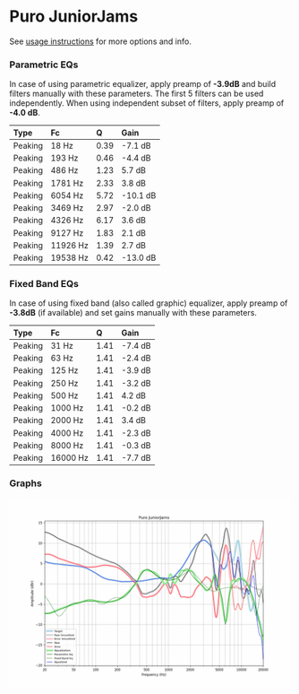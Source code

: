 # Puro JuniorJams
See [usage instructions](https://github.com/jaakkopasanen/AutoEq#usage) for more options and info.

### Parametric EQs
In case of using parametric equalizer, apply preamp of **-3.9dB** and build filters manually
with these parameters. The first 5 filters can be used independently.
When using independent subset of filters, apply preamp of **-4.0 dB**.

| Type    | Fc       |    Q | Gain     |
|:--------|:---------|:-----|:---------|
| Peaking | 18 Hz    | 0.39 | -7.1 dB  |
| Peaking | 193 Hz   | 0.46 | -4.4 dB  |
| Peaking | 486 Hz   | 1.23 | 5.7 dB   |
| Peaking | 1781 Hz  | 2.33 | 3.8 dB   |
| Peaking | 6054 Hz  | 5.72 | -10.1 dB |
| Peaking | 3469 Hz  | 2.97 | -2.0 dB  |
| Peaking | 4326 Hz  | 6.17 | 3.6 dB   |
| Peaking | 9127 Hz  | 1.83 | 2.1 dB   |
| Peaking | 11926 Hz | 1.39 | 2.7 dB   |
| Peaking | 19538 Hz | 0.42 | -13.0 dB |

### Fixed Band EQs
In case of using fixed band (also called graphic) equalizer, apply preamp of **-3.8dB**
(if available) and set gains manually with these parameters.

| Type    | Fc       |    Q | Gain    |
|:--------|:---------|:-----|:--------|
| Peaking | 31 Hz    | 1.41 | -7.4 dB |
| Peaking | 63 Hz    | 1.41 | -2.4 dB |
| Peaking | 125 Hz   | 1.41 | -3.9 dB |
| Peaking | 250 Hz   | 1.41 | -3.2 dB |
| Peaking | 500 Hz   | 1.41 | 4.2 dB  |
| Peaking | 1000 Hz  | 1.41 | -0.2 dB |
| Peaking | 2000 Hz  | 1.41 | 3.4 dB  |
| Peaking | 4000 Hz  | 1.41 | -2.3 dB |
| Peaking | 8000 Hz  | 1.41 | -0.3 dB |
| Peaking | 16000 Hz | 1.41 | -7.7 dB |

### Graphs
![](./Puro%20JuniorJams.png)